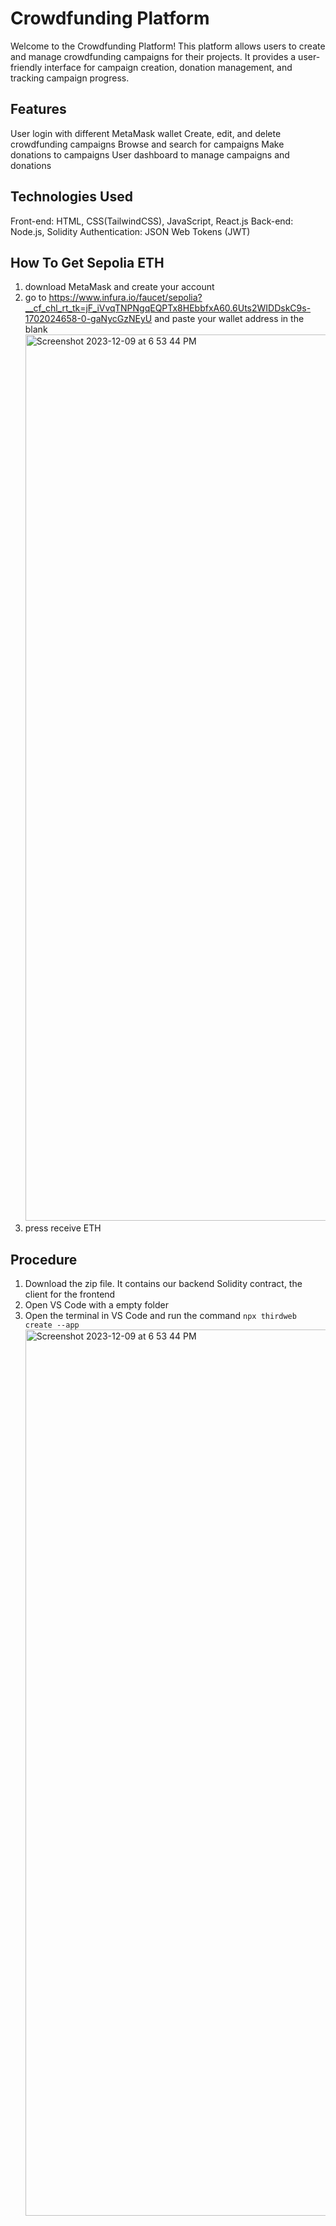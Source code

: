 # Crowdfunding Platform

Welcome to the Crowdfunding Platform! This platform allows users to create and manage crowdfunding campaigns for their projects. It provides a user-friendly interface for campaign creation, donation management, and tracking campaign progress.

## Features
User login with different MetaMask wallet
Create, edit, and delete crowdfunding campaigns
Browse and search for campaigns
Make donations to campaigns
User dashboard to manage campaigns and donations

## Technologies Used
Front-end: HTML, CSS(TailwindCSS), JavaScript, React.js
Back-end: Node.js, Solidity
Authentication: JSON Web Tokens (JWT)


## How To Get Sepolia ETH
1. download MetaMask and create your account 
2. go to https://www.infura.io/faucet/sepolia?__cf_chl_rt_tk=jF_iVvqTNPNgqEQPTx8HEbbfxA60.6Uts2WIDDskC9s-1702024658-0-gaNycGzNEyU and paste your wallet address in the blank
   <img width="1418" alt="Screenshot 2023-12-09 at 6 53 44 PM" src="https://github.com/by8bye/Crownfunding/assets/126759451/0b8766b5-e805-4f59-aa6f-6a3f2ebbb311">
3. press receive ETH

## Procedure
1. Download the zip file. It contains our backend Solidity contract, the client for the frontend
2. Open VS Code with a empty folder
3. Open the terminal in VS Code and run the command `npx thirdweb create --app`
   <img width="1418" alt="Screenshot 2023-12-09 at 6 53 44 PM" src="https://github.com/by8bye/Crownfunding/assets/126760063/eadf4e33-6899-4b7c-90fa-157db54ad42b">
